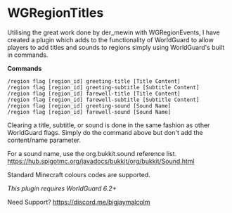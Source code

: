 # WGRegionTitles

Utilising the great work done by der_mewin with WGRegionEvents, I have created a plugin which adds to the functionality of WorldGuard to allow players to add titles and sounds to regions simply using WorldGuard's built in commands.

**Commands**

```
/region flag [region_id] greeting-title [Title Content]
/region flag [region_id] greeting-subtitle [Subtitle Content]
/region flag [region_id] farewell-title [Title Content]
/region flag [region_id] farewell-subtitle [Subtitle Content]
/region flag [region_id] greeting-sound [Sound Name]
/region flag [region_id] farewell-sound [Sound Name]
```

Clearing a title, subtitle, or sound is done in the same fashion as other WorldGuard flags. Simply do the command above but don't add the content/name parameter.

For a sound name, use the org.bukkit.sound reference list.
https://hub.spigotmc.org/javadocs/bukkit/org/bukkit/Sound.html

Standard Minecraft colours codes are supported.

*This plugin requires WorldGuard 6.2+*

Need Support? https://discord.me/bigjaymalcolm